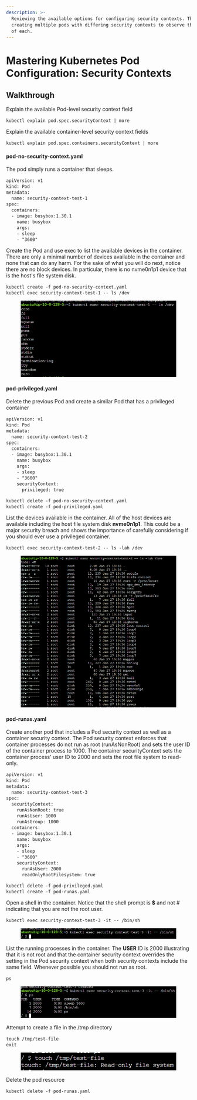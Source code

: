 ```yaml
---
description: >-
  Reviewing the available options for configuring security contexts. Then
  creating multiple pods with differing security contexts to observe the effects
  of each.
---
```


# Mastering Kubernetes Pod Configuration: Security Contexts

## Walkthrough

Explain the available Pod-level security context field

```
kubectl explain pod.spec.securityContext | more
```

Explain the available container-level security context fields

```
kubectl explain pod.spec.containers.securityContext | more
```



#### pod-no-security-context.yaml

The pod simply runs a container that sleeps.

```
apiVersion: v1
kind: Pod
metadata:
  name: security-context-test-1
spec:
  containers:
  - image: busybox:1.30.1
    name: busybox
    args:
    - sleep
    - "3600"
```

Create the Pod and use exec to list the available devices in the container. There are only a minimal number of devices available in the container and none that can do any harm. For the sake of what you will do next, notice there are no block devices. In particular, there is no nvme0n1p1 device that is the host's file system disk.

```
kubectl create -f pod-no-security-context.yaml
kubectl exec security-context-test-1 -- ls /dev
```

<figure><img src="../../../.gitbook/assets/image (1) (2).png" alt=""><figcaption></figcaption></figure>

#### pod-privileged.yaml

Delete the previous Pod and create a similar Pod that has a privileged container

```
apiVersion: v1
kind: Pod
metadata:
  name: security-context-test-2
spec:
  containers:
  - image: busybox:1.30.1
    name: busybox
    args:
    - sleep
    - "3600"
    securityContext:
      privileged: true
```

```
kubectl delete -f pod-no-security-context.yaml
kubectl create -f pod-privileged.yaml
```

List the devices available in the container. All of the host devices are available including the host file system disk **nvme0n1p1**. This could be a major security breach and shows the importance of carefully considering if you should ever use a privileged container.

```
kubectl exec security-context-test-2 -- ls -lah /dev
```

<figure><img src="../../../.gitbook/assets/image (12).png" alt=""><figcaption></figcaption></figure>

#### pod-runas.yaml

Create another pod that includes a Pod security context as well as a container security context. The Pod security context enforces that container processes do not run as root (runAsNonRoot) and sets the user ID of the container process to 1000. The container securityContext sets the container process' user ID to 2000 and sets the root file system to read-only.

```
apiVersion: v1
kind: Pod
metadata:
  name: security-context-test-3
spec:
  securityContext:
    runAsNonRoot: true
    runAsUser: 1000
    runAsGroup: 1000
  containers:
  - image: busybox:1.30.1
    name: busybox
    args:
    - sleep
    - "3600"
    securityContext:
      runAsUser: 2000
      readOnlyRootFilesystem: true
```

```
kubectl delete -f pod-privileged.yaml
kubectl create -f pod-runas.yaml
```

Open a shell in the container. Notice that the shell prompt is **$** and not # indicating that you are not the root user.

```
kubectl exec security-context-test-3 -it -- /bin/sh
```

<figure><img src="../../../.gitbook/assets/image (11).png" alt=""><figcaption></figcaption></figure>

List the running processes in the container. The **USER** ID is 2000 illustrating that it is not root and that the container security context overrides the setting in the Pod security context when both security contexts include the same field. Whenever possible you should not run as root.

```
ps
```

<figure><img src="../../../.gitbook/assets/image (3) (3).png" alt=""><figcaption></figcaption></figure>

Attempt to create a file in the /tmp directory

```
touch /tmp/test-file
exit
```

<figure><img src="../../../.gitbook/assets/image (8).png" alt=""><figcaption></figcaption></figure>

Delete the pod resource

```
kubectl delete -f pod-runas.yaml
```
